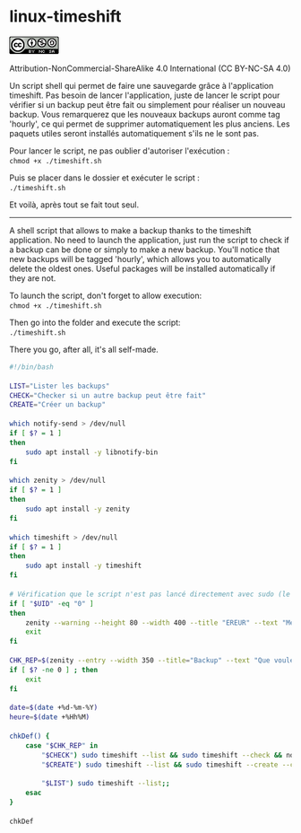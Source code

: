 # linux-timeshift

![Creative Commons](cc.png)

Attribution-NonCommercial-ShareAlike 4.0 International (CC BY-NC-SA 4.0)

<p>Un script shell qui permet de faire une sauvegarde grâce à l'application timeshift. Pas besoin de lancer l'application, juste de lancer le script pour vérifier si un backup peut être fait ou simplement pour réaliser un nouveau backup. Vous remarquerez que les nouveaux backups auront comme tag 'hourly', ce qui permet de supprimer automatiquement les plus anciens. 
Les paquets utiles seront installés automatiquement s'ils ne le sont pas.</p>

Pour lancer le script, ne pas oublier d'autoriser l'exécution : <br/>`chmod +x ./timeshift.sh`

Puis se placer dans le dossier et exécuter le script : <br/>`./timeshift.sh`

Et voilà, après tout se fait tout seul.

---

<p>A shell script that allows to make a backup thanks to the timeshift application. No need to launch the application, just run the script to check if a backup can be done or simply to make a new backup. You'll notice that new backups will be tagged 'hourly', which allows you to automatically delete the oldest ones. 
Useful packages will be installed automatically if they are not.</p>

To launch the script, don't forget to allow execution: <br/>`chmod +x ./timeshift.sh`

Then go into the folder and execute the script: <br/>`./timeshift.sh`

There you go, after all, it's all self-made.

``` bash
#!/bin/bash

LIST="Lister les backups"
CHECK="Checker si un autre backup peut être fait"
CREATE="Créer un backup"

which notify-send > /dev/null
if [ $? = 1 ]
then
	sudo apt install -y libnotify-bin
fi

which zenity > /dev/null
if [ $? = 1 ]
then
	sudo apt install -y zenity
fi

which timeshift > /dev/null
if [ $? = 1 ]
then
	sudo apt install -y timeshift
fi

# Vérification que le script n'est pas lancé directement avec sudo (le script contient déjà les sudos pour les actions lorsque c'est nécessaire)
if [ "$UID" -eq "0" ]
then
    zenity --warning --height 80 --width 400 --title "EREUR" --text "Merci de lancez le script sans sudo : \n<b>./rsync.sh</b>\nVous devrez entrer le mot de passe root par la suite."
    exit
fi

CHK_REP=$(zenity --entry --width 350 --title="Backup" --text "Que voulez-vous faire ?" --entry-text="$CHECK" "$LIST" "$CREATE")
if [ $? -ne 0 ] ; then
	exit
fi

date=$(date +%d-%m-%Y)
heure=$(date +%Hh%M)

chkDef() {
	case "$CHK_REP" in
		"$CHECK") sudo timeshift --list && sudo timeshift --check && notify-send -i dialog-ok "Timeshift" "Terminée avec succès le $date à $heure" -t 2000 && sudo timeshift --list && exit 0 || zenity --warning --height 80 --width 400 --title "EREUR" --text "Il y a eu une erreur de synchronisation des dossiers. Veuillez démonter la partition et recommencer." && sudo timeshift --list && exit 1;;
		"$CREATE") sudo timeshift --list && sudo timeshift --create --comments "on demand" --tags D && notify-send -i dialog-ok "Timeshift" "Terminée avec succès le $date à $heure" -t 2000 && sudo timeshift --list && exit 0 || zenity --warning --height 80 --width 400 --title "EREUR" --text "Il y a eu une erreur de synchronisation des dossiers. Veuillez démonter la partition et recommencer." && sudo timeshift --list && exit 1;;

		"$LIST") sudo timeshift --list;;
	esac
}

chkDef

```
